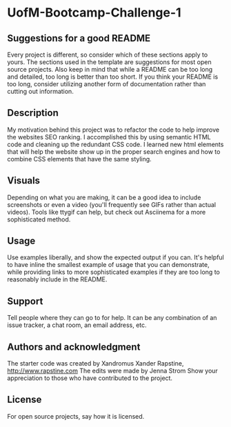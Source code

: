 # UofM-Bootcamp-Challenge-1

## Suggestions for a good README
Every project is different, so consider which of these sections apply to yours. The sections used in the template are suggestions for most open source projects. Also keep in mind that while a README can be too long and detailed, too long is better than too short. If you think your README is too long, consider utilizing another form of documentation rather than cutting out information.

## Description
My  motivation behind this project was to refactor the code to help improve the websites SEO ranking. I accomplished this by using semantic HTML code and cleaning up the redundant CSS code. I learned new html elements that will help the website show up in the proper search engines and how to combine CSS elements that have the same styling. 

## Visuals
Depending on what you are making, it can be a good idea to include screenshots or even a video (you'll frequently see GIFs rather than actual videos). Tools like ttygif can help, but check out Asciinema for a more sophisticated method.

## Usage
Use examples liberally, and show the expected output if you can. It's helpful to have inline the smallest example of usage that you can demonstrate, while providing links to more sophisticated examples if they are too long to reasonably include in the README.

## Support
Tell people where they can go to for help. It can be any combination of an issue tracker, a chat room, an email address, etc.

## Authors and acknowledgment
The starter code was created by Xandromus Xander Rapstine, http://www.rapstine.com
The edits were made by Jenna Strom
Show your appreciation to those who have contributed to the project.

## License
For open source projects, say how it is licensed.
